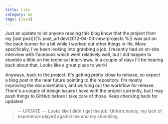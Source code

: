 ```yaml
---           
title: Life
category: me
tags: [java]
---
```


Just an update to let anyone reading this blog know that the project from my
[last post]({% post_url dev/2012-04-03-new-projects %}) was put on the back
burner for a bit while I worked out other things in life. More specifically,
I've been looking into grabbing a job.  I recently had an on-site interview
with Facebook which went relatively well, but I did happen to stumble a little
on the technical interviews. In a couple of days I'll be hearing back about
that.  Looks like a great place to work!


Anyways, back to the project. It's getting pretty close to release, so expect a
blog post in the near future pointing to the repository. I'm mostly improving
the documentation, and working out the workflow for release. There's a couple
of design issues I have with the project currently, but I may push things to
GitHub before I take care of those. Keep checking back for updates!

> -- UPDATE -- 
> Looks like I didn't get the job. Unfortunately, my lack of experience played
> against me and my stumbling.
